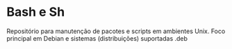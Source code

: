 # Bash e Sh

Repositório para manutenção de pacotes e scripts em ambientes Unix. Foco principal em Debian e sistemas (distribuições) suportadas .deb
